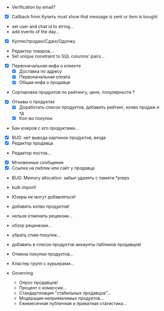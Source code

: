 - Verification by email?
-[x] Callback from Купить must show that message is sent or item is bought
- set user and chat id to string...
- add events of the day...
-[x] Куплю/продаю/Сдаю/Одолжу
- Редактор товаров...
- Set unique constraint to SQL columns' pairs...

-[x] Первоначальная инфа о клиенте
    -[x] Доставка по адресу
    -[x] Первоначальная оплата
    -[x] Общая инфа о продавце

- Сортировка продуктов по рейтингу, цене, популярности ?
-[x] Отзывы о продуктах
    -[x] Доработать список продуктов, добавить рейтинг, колво продаж и тд
    -[x] Кол-во покупок
- Бан юзеров с его продуктами...
-[x] BUG: нет вывода картинок продуктов, везде
-[x] Редактор продавца
- Редактор постов...
-[x] Мгновенные сообщения
-[x] Ссылка на паблик или сайт у продавца
- BUG: Memory allocation: забыл удалять с памяти *preps
- bulk import!
- Юзеры не могут добавляться!
- добавить колво продуктов!
- нельзя отменить рецензии...
- обзор реценезии...
- убрать спам покупок...
- добавить в список продуктов аккаунты пабликов продавцов!
- Отмена покупки продуктов...

- Кластер групп с курьерами...

- Governing
    - Опрос продавцов!
    - Процент с комиссии...
    - Стандартизация "стабильных продавцов"...
    - Модерация неприемлимых продуктов...
    - Ежемесячная публичная и приватная статистика...